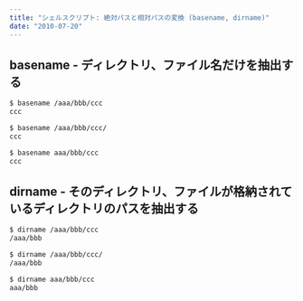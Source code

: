 ```yaml
---
title: "シェルスクリプト: 絶対パスと相対パスの変換 (basename, dirname)"
date: "2010-07-20"
---
```


basename - ディレクトリ、ファイル名だけを抽出する
----

```bash
$ basename /aaa/bbb/ccc
ccc

$ basename /aaa/bbb/ccc/
ccc

$ basename aaa/bbb/ccc
ccc
```


dirname - そのディレクトリ、ファイルが格納されているディレクトリのパスを抽出する
----

```bash
$ dirname /aaa/bbb/ccc
/aaa/bbb

$ dirname /aaa/bbb/ccc/
/aaa/bbb

$ dirname aaa/bbb/ccc
aaa/bbb
```

